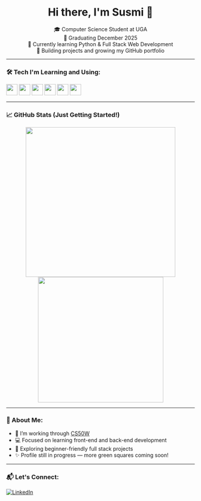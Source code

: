 <h1 align="center">Hi there, I'm Susmi 👋</h1>

<p align="center">
  🎓 Computer Science Student at UGA <br/>
  📅 Graduating December 2025 <br/>
  🧠 Currently learning Python & Full Stack Web Development <br/>
  🚀 Building projects and growing my GitHub portfolio
</p>

---

### 🛠️ Tech I'm Learning and Using:
<p align="left">
  <img src="https://cdn.jsdelivr.net/gh/devicons/devicon/icons/python/python-original.svg" height="30"/>
  <img src="https://cdn.jsdelivr.net/gh/devicons/devicon/icons/html5/html5-original.svg" height="30"/>
  <img src="https://cdn.jsdelivr.net/gh/devicons/devicon/icons/css3/css3-original.svg" height="30"/>
  <img src="https://cdn.jsdelivr.net/gh/devicons/devicon/icons/javascript/javascript-original.svg" height="30"/>
  <img src="https://cdn.jsdelivr.net/gh/devicons/devicon/icons/git/git-original.svg" height="30"/>
  <img src="https://cdn.jsdelivr.net/gh/devicons/devicon/icons/django/django-plain.svg" height="30"/>
</p>

---

### 📈 GitHub Stats (Just Getting Started!)
<p align="center">
  <img src="https://github-readme-stats.vercel.app/api?username=Susmi-Kharel&show_icons=true&theme=tokyonight" width="400"/>
  <img src="https://github-readme-stats.vercel.app/api/top-langs/?username=Susmi-Kharel&layout=compact&theme=tokyonight" width="335"/>
</p>

---

### 💬 About Me:
- 🌱 I’m working through [CS50W](https://cs50.harvard.edu/web/)
- 💻 Focused on learning front-end and back-end development
- 🧩 Exploring beginner-friendly full stack projects
- ✨ Profile still in progress — more green squares coming soon!

---

### 📬 Let's Connect:
[![LinkedIn](https://img.shields.io/badge/LinkedIn-blue?style=flat&logo=linkedin)](https://www.linkedin.com/in/susmitakharel/)
